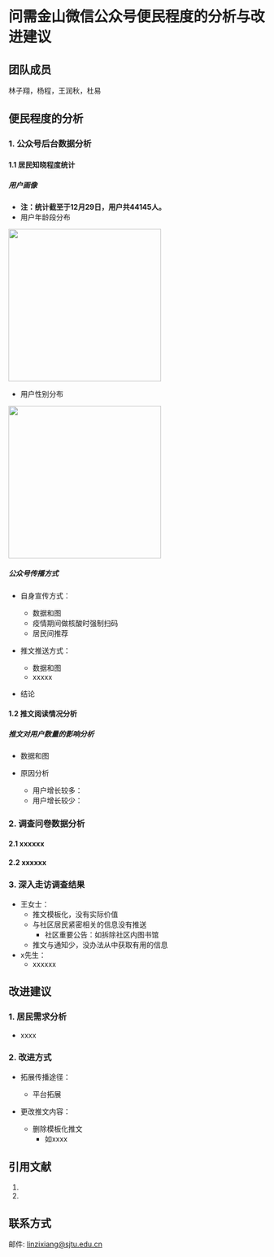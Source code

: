# 问需金山微信公众号便民程度的分析与改进建议
## 团队成员
林子翔，杨程，王润秋，杜易

## 便民程度的分析

### 1. 公众号后台数据分析
#### 1.1 居民知晓程度统计
##### 用户画像
- **注：统计截至于12月29日，用户共44145人。**
- 用户年龄段分布

<img src="https://i.postimg.cc/v80H7Wjp/User-Age-Distribution.png" width="300px">


- 用户性别分布

<img src="https://i.postimg.cc/cHXZmSDQ/User-Gender-Distribution.png" width="300px">

##### 公众号传播方式
- 自身宣传方式：
  - 数据和图
  - 疫情期间做核酸时强制扫码
  - 居民间推荐

- 推文推送方式：
  - 数据和图
  - xxxxx

- 结论

#### 1.2 推文阅读情况分析

##### 推文对用户数量的影响分析
- 数据和图

- 原因分析
  - 用户增长较多：
  - 用户增长较少：


### 2. 调查问卷数据分析
#### 2.1 xxxxxx
#### 2.2 xxxxxx

### 3. 深入走访调查结果
- 王女士：
	- 推文模板化，没有实际价值
	- 与社区居民紧密相关的信息没有推送
		- 社区重要公告：如拆除社区内图书馆
	- 推文与通知少，没办法从中获取有用的信息
- x先生：
	- xxxxxx

## 改进建议

### 1. 居民需求分析
- xxxx



### 2. 改进方式
- 拓展传播途径：
  - 平台拓展

- 更改推文内容：
	- 删除模板化推文
		- 如xxxx

## 引用文献
  1. 
  2. 


## 联系方式
邮件: linzixiang@sjtu.edu.cn

